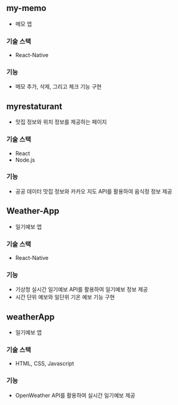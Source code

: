 ## my-memo
* 메모 앱
### 기술 스택
* React-Native
### 기능
* 메모 추가, 삭제, 그리고 체크 기능 구현

## myrestaturant
* 맛집 정보와 위치 정보를 제공하는 페이지
### 기술 스택
* React
* Node.js
### 기능
* 공공 데이터 맛집 정보와 카카오 지도 API를 활용하여 음식정 정보 제공

## Weather-App
* 일기예보 앱
### 기술 스택
* React-Native
### 기능
* 기상청 실시간 일기예보 API를 활용하여 일기예보 정보 제공
* 시간 단위 예보와 일단위 기온 예보 기능 구현

## weatherApp
* 일기예보 앱
### 기술 스택
* HTML, CSS, Javascript
### 기능
* OpenWeather API를 활용하여 실시간 일기예보 제공